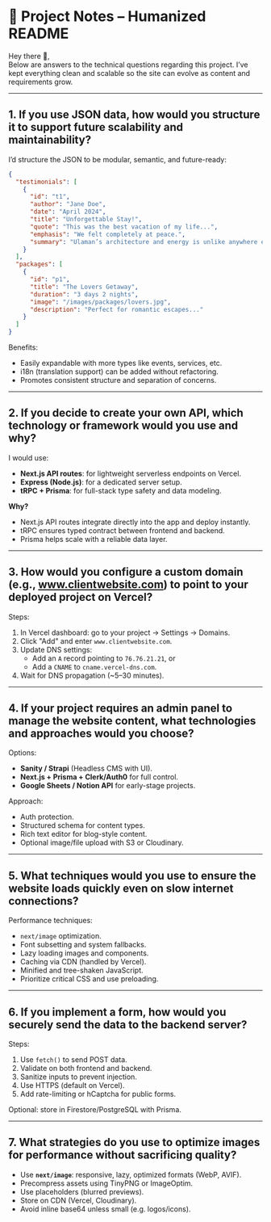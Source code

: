 # 📘 Project Notes – Humanized README

Hey there 👋,  
Below are answers to the technical questions regarding this project. I’ve kept everything clean and scalable so the site can evolve as content and requirements grow.

---

## 1. If you use JSON data, how would you structure it to support future scalability and maintainability?

I’d structure the JSON to be modular, semantic, and future-ready:

```json
{
  "testimonials": [
    {
      "id": "t1",
      "author": "Jane Doe",
      "date": "April 2024",
      "title": "Unforgettable Stay!",
      "quote": "This was the best vacation of my life...",
      "emphasis": "We felt completely at peace.",
      "summary": "Ulaman’s architecture and energy is unlike anywhere else."
    }
  ],
  "packages": [
    {
      "id": "p1",
      "title": "The Lovers Getaway",
      "duration": "3 days 2 nights",
      "image": "/images/packages/lovers.jpg",
      "description": "Perfect for romantic escapes..."
    }
  ]
}
```

Benefits:

- Easily expandable with more types like events, services, etc.
- i18n (translation support) can be added without refactoring.
- Promotes consistent structure and separation of concerns.

---

## 2. If you decide to create your own API, which technology or framework would you use and why?

I would use:

- **Next.js API routes**: for lightweight serverless endpoints on Vercel.
- **Express (Node.js)**: for a dedicated server setup.
- **tRPC + Prisma**: for full-stack type safety and data modeling.

**Why?**

- Next.js API routes integrate directly into the app and deploy instantly.
- tRPC ensures typed contract between frontend and backend.
- Prisma helps scale with a reliable data layer.

---

## 3. How would you configure a custom domain (e.g., www.clientwebsite.com) to point to your deployed project on Vercel?

Steps:

1. In Vercel dashboard: go to your project → Settings → Domains.
2. Click "Add" and enter `www.clientwebsite.com`.
3. Update DNS settings:
   - Add an `A` record pointing to `76.76.21.21`, or
   - Add a `CNAME` to `cname.vercel-dns.com`.
4. Wait for DNS propagation (~5–30 minutes).

---

## 4. If your project requires an admin panel to manage the website content, what technologies and approaches would you choose?

Options:

- **Sanity / Strapi** (Headless CMS with UI).
- **Next.js + Prisma + Clerk/Auth0** for full control.
- **Google Sheets / Notion API** for early-stage projects.

Approach:

- Auth protection.
- Structured schema for content types.
- Rich text editor for blog-style content.
- Optional image/file upload with S3 or Cloudinary.

---

## 5. What techniques would you use to ensure the website loads quickly even on slow internet connections?

Performance techniques:

- `next/image` optimization.
- Font subsetting and system fallbacks.
- Lazy loading images and components.
- Caching via CDN (handled by Vercel).
- Minified and tree-shaken JavaScript.
- Prioritize critical CSS and use preloading.

---

## 6. If you implement a form, how would you securely send the data to the backend server?

Steps:

1. Use `fetch()` to send POST data.
2. Validate on both frontend and backend.
3. Sanitize inputs to prevent injection.
4. Use HTTPS (default on Vercel).
5. Add rate-limiting or hCaptcha for public forms.

Optional: store in Firestore/PostgreSQL with Prisma.

---

## 7. What strategies do you use to optimize images for performance without sacrificing quality?

- Use **`next/image`**: responsive, lazy, optimized formats (WebP, AVIF).
- Precompress assets using TinyPNG or ImageOptim.
- Use placeholders (blurred previews).
- Store on CDN (Vercel, Cloudinary).
- Avoid inline base64 unless small (e.g. logos/icons).
